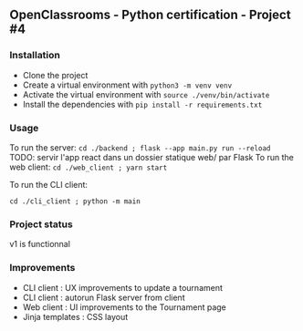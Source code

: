 ## OpenClassrooms - Python certification - Project #4

### Installation

- Clone the project
- Create a virtual environment with `python3 -m venv venv`
- Activate the virtual environment with `source ./venv/bin/activate`
- Install the dependencies with `pip install -r requirements.txt`

### Usage

To run the server:
`cd ./backend ; flask --app main.py run --reload`
TODO: servir l'app react dans un dossier statique web/ par Flask
To run the web client:
`cd ./web_client ; yarn start`

To run the CLI client:

`cd ./cli_client ; python -m main`

### Project status

v1 is functionnal

### Improvements

- CLI client : UX improvements to update a tournament
- CLI client : autorun Flask server from client
- Web client : UI improvements to the Tournament page
- Jinja templates : CSS layout 

